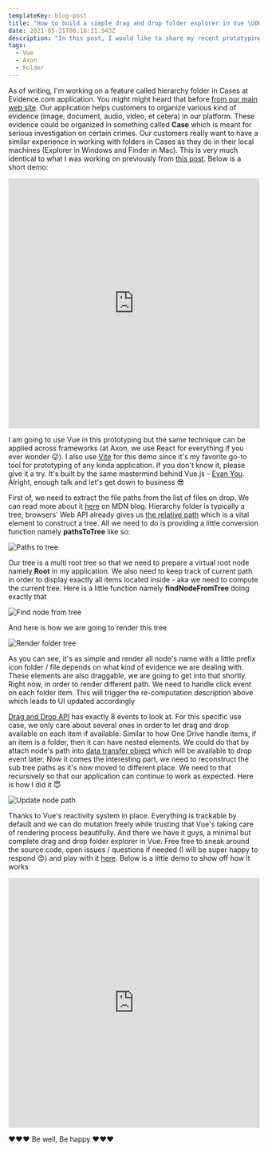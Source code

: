 ```yaml
---
templateKey: blog-post
title: "How to build a simple drag and drop folder explorer in Vue \U0001F389"
date: 2021-05-21T06:18:21.943Z
description: "In this post, I would like to share my recent prototyping on One Drive clone application. This is meant for facilitating one of our team feature at Axon so-called Cases. Stay tuned and read on guys \U0001F60E"
tags:
  - Vue
  - Axon
  - Folder
---
```

As of writing, I'm working on a feature called hierarchy folder in Cases at Evidence.com application. You might might heard that before [from our main web site](https://global.axon.com/products/evidence). Our application helps customers to organize various kind of evidence (image, document, audio, video, et cetera) in our platform. These evidence could be organized in something called **Case** which is meant for serious investigation on certain crimes. Our customers really want to have a similar experience in working with folders in Cases as they do in their local machines (Explorer in Windows and Finder in Mac). This is very much identical to what I was working on previously from [this post](https://namnguyen.design/blog/2020-06-02-ui-frameworks-and-media-element-%F0%9F%8E%A7/). Below is a short demo:

<iframe width="100%" height="500" src="https://www.youtube.com/embed/PW_pta6OUjM" title="YouTube video player" frameborder="0" allow="accelerometer; autoplay; clipboard-write; encrypted-media; gyroscope; picture-in-picture" allowfullscreen></iframe>

I am going to use Vue in this prototyping but the same technique can be applied across frameworks (at Axon, we use React for everything if you ever wonder 😛). I also use [Vite](https://vitejs.dev/) for this demo since it's my favorite go-to tool for prototyping of any kinda application. If you don't know it, please give it a try. It's built by the same mastermind behind Vue.js - [Evan You](https://twitter.com/youyuxi). Alright, enough talk and let's get down to business 😎

First of, we need to extract the file paths from the list of files on drop. We can read more about it [here](https://developer.mozilla.org/en-US/docs/Learn/Getting_started_with_the_web/Dealing_with_files) on MDN blog. Hierarchy folder is typically a tree, browsers' Web API already gives us [the relative path](https://developer.mozilla.org/en-US/docs/Web/API/File/webkitRelativePath) which is a vital element to construct a tree. All we need to do is providing a little conversion function namely **pathsToTree** like so:

![Paths to tree](/img/pathstotree.png "Paths to tree")

Our tree is a multi root tree so that we need to prepare a virtual root node namely **Root** in my application. We also need to keep track of current path in order to display exactly all items located inside - aka we need to compute the current tree. Here is a little function namely **findNodeFromTree** doing exactly that

![Find node from tree](/img/findnodefromtree.png "Find node from tree")

And here is how we are going to render this tree

![Render folder tree](/img/renderfoldertree.png "Render folder tree")

As you can see, it's as simple and render all node's name with a little prefix icon folder / file depends on what kind of evidence we are dealing with. These elements are also draggable, we are going to get into that shortly. Right now, in order to render different path. We need to handle click event on each folder item. This will trigger the re-computation description above which leads to UI updated accordingly

[Drag and Drop API](https://developer.mozilla.org/en-US/docs/Web/API/HTML_Drag_and_Drop_API) has exactly 8 events to look at. For this specific use case, we only care about several ones in order to let drag and drop available on each item if available. Similar to how One Drive handle items, if an item is a folder, then it can have nested elements. We could do that by attach node's path into [data transfer object](https://developer.mozilla.org/en-US/docs/Web/API/DataTransfer) which will be available to drop event later. Now it comes the interesting part, we need to reconstruct the sub tree paths as it's now moved to different place. We need to that recursively so that our application can continue to work as expected. Here is how I did it 😇

![Update node path](/img/updatepath.png "Update node path")

Thanks to Vue's reactivity system in place. Everything is trackable by default and we can do mutation freely while trusting that Vue's taking care of rendering process beautifully. And there we have it guys, a minimal but complete drag and drop folder explorer in Vue. Free free to sneak around the source code, open issues / questions if needed (I will be super happy to respond 😍) and play with it [here](https://drag-drop-finder.netlify.app/). Below is a little demo to show off how it works

<iframe width="100%" height="500" src="https://www.youtube.com/embed/-v9N9Xj0Uos" title="YouTube video player" frameborder="0" allow="accelerometer; autoplay; clipboard-write; encrypted-media; gyroscope; picture-in-picture" allowfullscreen></iframe>

❤️❤️❤️ Be well, Be happy ❤️❤️❤️
